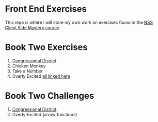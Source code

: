 # Front End Exercises

This repo is where I will store my own work on exercises found in the [NSS Client Side Mastery course](https://github.com/nashville-software-school/client-side-mastery).

# Book Two Exercises
1. [Congressional District](https://github.com/nashville-software-school/client-side-mastery/blob/master/book-2-the-novice/chapters/HTML_COMPONENTS.md)
1. Chicken Monkey
1. Take a Number
1. Overly Excited [all linked here](https://github.com/nashville-software-school/client-side-mastery/blob/master/book-2-the-novice/chapters/JS_FUNCTION_BASICS.md) 

# Book Two Challenges
1. [Congressional District](https://github.com/nashville-software-school/client-side-mastery/blob/master/book-2-the-novice/chapters/HTML_COMPONENTS.md)
1. Overly Excited (arrow functions)

